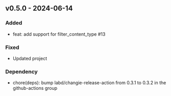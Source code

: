 ## v0.5.0 - 2024-06-14
### Added
* feat: add support for filter_content_type #13
### Fixed
* Updated project
### Dependency
* chore(deps): bump labd/changie-release-action from 0.3.1 to 0.3.2 in the github-actions group
